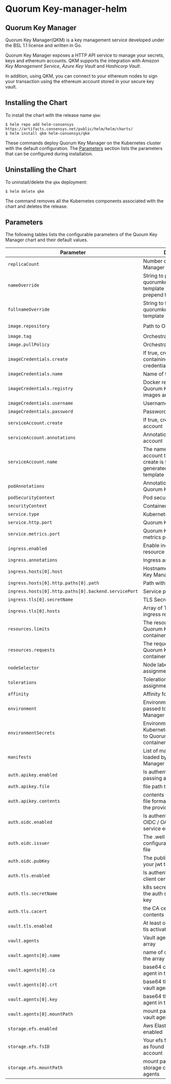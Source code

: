 # Quorum Key-manager-helm

## Quorum Key Manager
Quorum Key Manager(QKM) is a key management service developed under the BSL 1.1 license and written in Go. 

Quorum Key Manager exposes a HTTP API service to manage your secrets, keys and ethereum accounts. QKM supports the integration with
*Amazon Key Management Service*, *Azure Key Vault* and *Hashicorp Vault*. 

In addition, using QKM, you can connect to your ethereum nodes to sign your transaction using the ethereum account stored in your secure key vault.

## Installing the Chart

To install the chart with the release name `qkm`:

```console
$ helm repo add helm-consensys https://artifacts.consensys.net/public/helm/helm/charts/
$ helm install qkm helm-consensys/qkm
```

These commands deploy Quorum Key Manager on the Kubernetes cluster with the default configuration. The [Parameters](#parameters) section lists the parameters that can be configured during installation.

## Uninstalling the Chart

To uninstall/delete the `qkm` deployment:

```console
$ helm delete qkm
```

The command removes all the Kubernetes components associated with the chart and deletes the release.

## Parameters

The following tables lists the configurable parameters of the Quoum Key Manager chart and their default values.

| Parameter                                            | Description                                                                                                            | Default                                       |
|------------------------------------------------------|------------------------------------------------------------------------------------------------------------------------|-----------------------------------------------|
| `replicaCount`                                       | Number of Quorum Key Manager replicas                                                                                  | `1`                                           |
| `nameOverride`                                       | String to partially override quorumkeymanager.fullname template with a string (will prepend the release name)          | `nil`                                         |
| `fullnameOverride`                                   | String to fully override quorumkeymanager.fullname template with a string                                              | `nil`                                         |
| `image.repository`                                   | Path to Orchestrate image                                                                                              | `docker.consensys.net/pub/quorum-key-manager` |
| `image.tag`                                          | Orchestrate image tag                                                                                                  | `latest`                                     |
| `image.pullPolicy`                                   | Orchestrate image pull policy                                                                                          | `IfNotPresent`                                |
| `imageCredentials.create`                            | If true, create a secret containing the image credentials                                                              | `false`                                       |
| `imageCredentials.name`                              | Name of the secret                                                                                                     | `existing-secret`                             |
| `imageCredentials.registry`                          | Docker registry where Quorum Key Manager images are stored                                                             | `docker.consensys.net`                        |
| `imageCredentials.username`                          | Username of the registry                                                                                               | `someone`                                     |
| `imageCredentials.password`                          | Password of the registry                                                                                               | `sillyness`                                   |
| `serviceAccount.create`                              | If true, create a service account                                                                                      | `false`                                       |
| `serviceAccount.annotations`                         | Annotations for service account                                                                                        | `{}`                                          |
| `serviceAccount.name`                                | The name of the service account to use. If not set and create is true, a name is generated using the fullname template | ``                                            |
| `podAnnotations`                                     | Annotations to add to the Quorum Key Manager's pods                                                                    | `{}`                                          |
| `podSecurityContext`                                 | Pod security context                                                                                                   | `{}`                                          |
| `securityContext`                                    | Container security context                                                                                             | `{}`                                          |
| `service.type`                                       | Kubernetes Service type                                                                                                | `ClusterIP`                                   |
| `service.http.port`                                  | Quorum Key Manager port                                                                                                | `8080`                                        |
| `service.metrics.port`                               | Quorum Key Manager metrics port                                                                                        | `8081`                                        |
| `ingress.enabled`                                    | Enable ingress controller resource                                                                                     | `false`                                       |
| `ingress.annotations`                                | Ingress annotations                                                                                                    | `{}`                                          |
| `ingress.hosts[0].host`                              | Hostname to your Quorum Key Manager                                                                                    | `qkm.local`                                   |
| `ingress.hosts[0].http.paths[0].path`                | Path within the url structure                                                                                          | `/`                                           |
| `ingress.hosts[0].http.paths[0].backend.servicePort` | Service port to serve                                                                                                  | `http-svc`                                    |
| `ingress.tls[0].secretName`                          | TLS Secret Name                                                                                                        | `nil`                                         |
| `ingress.tls[0].hosts`                               | Array of TLS hosts for ingress record                                                                                  | `[]`                                          |
| `resources.limits`                                   | The resources limits for Quorum Key Manager containers                                                                 | `{}`                                          |
| `resources.requests`                                 | The requested resources for Quorum Key Manager containers                                                              | `{}`                                          |
| `nodeSelector`                                       | Node labels for pod assignment                                                                                         | `{}`                                          |
| `tolerations`                                        | Tolerations for pod assignment                                                                                         | `[]`                                          |
| `affinity`                                           | Affinity for pod assignment                                                                                            | `{}`                                          |
| `environment`                                        | Environment variables passed to Quorum Key Manager containers                                                          | `{}`                                          |
| `environmentSecrets`                                 | Environment variables (as Kubernetes secrets) passed to Quorum Key Manager containers                                  | `{}`                                          |
| `manifests`                                          | List of manifests to be loaded by the Quorumm Key Manager                                                              | ``                                            |
| `auth.apikey.enabled`                                          | Is authentication based on passing an API-KEY enabled                                                              | `true`|
| `auth.apikey.file`                                          | file path to the api keys file                                                             | `/apikey/api-keys.csv`|
| `auth.apikey.contents`                                          | contents of your api-keys file formatted according to the provided `sample.csv`                                                             | `""`|
| `auth.oidc.enabled`                                          | Is authentication based on OIDC / OAuth2 remote service enabled                                                              | `true`|
| `auth.oidc.issuer`                                          | The .well-known configuration url to your jwks file                                                              | `""`|
| `auth.oidc.pubKey`                                          | The public key that verifies your jwt tokens                                                              | `""`|
| `auth.tls.enabled`                                          | Is authentication based on client certificates enabled                                                              | `true`|
| `auth.tls.secretName`                                          | k8s secret name that holds the auth server certificate + key                                                              | `qkm-tls`|
| `auth.tls.cacert`                                          | the CA certificates file contents                                                              | `""`|
| `vault.tls.enabled`                                          | At least one agent requires tls activated                                                              | `true`|
| `vault.agents`                                          | Vault agents descriptors array                                                              | `{}`|
| `vault.agents[0].name`                                          | name of one vault agent in the array                                                              | `""`|
| `vault.agents[0].ca`                                          | base64 ca crt of one vault agent in the array                                                              | `""`|
| `vault.agents[0].crt`                                          | base64 tls certificate of one vault agent in the array                                                              | `""`|
| `vault.agents[0].key`                                          | base64 tls key of one vault agent in the array                                                              | `""`|
| `vault.agents[0].mountPath`                                          | mount path of tls files of one vault agent in the array                                                              | `""`|
| `storage.efs.enabled`                                          | Aws Elastik File System is enabled                                                              | `true`|
| `storage.efs.fsID`                                          | Your efs filesystem IDentifier as found in your aws account                                                              | `[]`|
| `storage.efs.mountPath`                                          | mount path of the shared storage common to qkm and agents                                                              | `/vault/token`|
